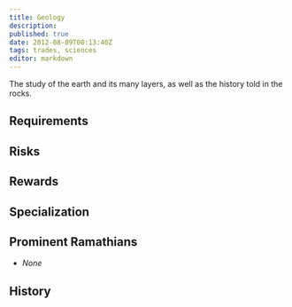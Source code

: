```yaml
---
title: Geology
description:
published: true
date: 2012-08-09T00:13:40Z
tags: trades, sciences
editor: markdown
---
```


The study of the earth and its many layers, as well as the history told in the rocks.

## Requirements

## Risks

## Rewards

## Specialization

## Prominent Ramathians

- *None*

## History

